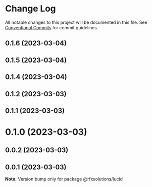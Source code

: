 # Change Log

All notable changes to this project will be documented in this file.
See [Conventional Commits](https://conventionalcommits.org) for commit guidelines.

## 0.1.6 (2023-03-04)



## 0.1.5 (2023-03-04)



## 0.1.4 (2023-03-04)



## 0.1.2 (2023-03-03)



## 0.1.1 (2023-03-03)



# 0.1.0 (2023-03-03)



## 0.0.2 (2023-03-03)



## 0.0.1 (2023-03-03)

**Note:** Version bump only for package @rfxsolutions/lucid
